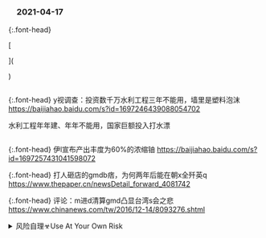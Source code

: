### 　2021-04-17
{:.font-head}

[

](

)

```tip
```
{:.font-head}
y视调查：投资数千万水利工程三年不能用，墙里是塑料泡沫
[
https://baijiahao.baidu.com/s?id=1697246439088054702
](
https://baijiahao.baidu.com/s?id=1697246439088054702
)

水利工程年年建、年年不能用，国家巨额投入打水漂

```note
```
{:.font-head}
伊l宣布产出丰度为60%的浓缩铀
[
https://baijiahao.baidu.com/s?id=1697257431041598072
](
https://baijiahao.baidu.com/s?id=1697257431041598072
)

{:.font-head}
打人砸店的gmdb痞，为何两年后能在朝x全歼英q
[
https://www.thepaper.cn/newsDetail_forward_4081742
](
https://www.thepaper.cn/newsDetail_forward_4081742
)

{:.font-head}
评论：m进d清算gmd凸显台湾s会之悲
[
https://www.chinanews.com/tw/2016/12-14/8093276.shtml
](
https://www.chinanews.com/tw/2016/12-14/8093276.shtml
)

<details>
<summary>风险自理☣Use At Your Own Risk</summary>

<br>
日方放任“来历不明渔船”赴钓鱼d滋事，赵lj：这是碰瓷
<br>
https://baijiahao.baidu.com/s?id=1697183255025625775
<br>

<br>
台海巡署：尊重自发保钓 适当调度舰艇保护!
<br>
https://taiwan.huanqiu.com/article/9CaKrnJz0MV
<br>

<br>
w交b否认zf支持涉日游行 称完全是自发行为
<br>
https://news.qq.com/a/20120919/000110.htm
<br>

<br>
奉劝全世界，不要一意孤行！在错误的道路上越走越远！
<br>
https://tieba.baidu.com/p/1857468667
<br>

</details>

